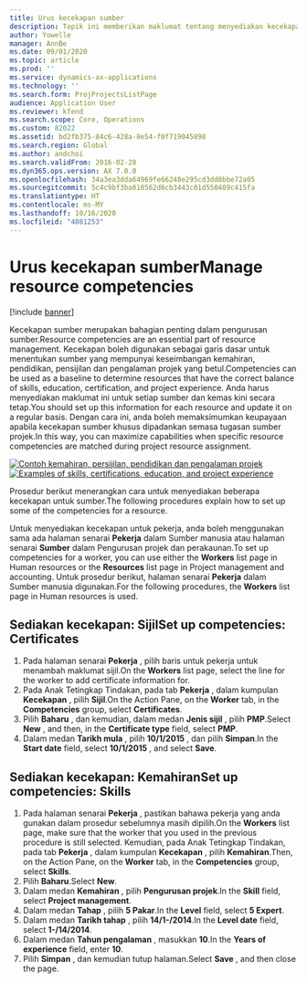 ```yaml
---
title: Urus kecekapan sumber
description: Topik ini memberikan maklumat tentang menyediakan kecekapan untuk sumber projek.
author: Yowelle
manager: AnnBe
ms.date: 09/01/2020
ms.topic: article
ms.prod: ''
ms.service: dynamics-ax-applications
ms.technology: ''
ms.search.form: ProjProjectsListPage
audience: Application User
ms.reviewer: kfend
ms.search.scope: Core, Operations
ms.custom: 82022
ms.assetid: bd2fb375-84c6-428a-8e54-f0f719045898
ms.search.region: Global
ms.author: andchoi
ms.search.validFrom: 2016-02-28
ms.dyn365.ops.version: AX 7.0.0
ms.openlocfilehash: 34a3ea3dda64969fe66248e295cd3dd8bbe72a05
ms.sourcegitcommit: 5c4c9bf3ba018562d6cb3443c01d550489c415fa
ms.translationtype: HT
ms.contentlocale: ms-MY
ms.lasthandoff: 10/16/2020
ms.locfileid: "4081253"
---
```

# <a name="manage-resource-competencies"></a><span data-ttu-id="46d4f-103">Urus kecekapan sumber</span><span class="sxs-lookup"><span data-stu-id="46d4f-103">Manage resource competencies</span></span>

[!include [banner](../includes/banner.md)]

<span data-ttu-id="46d4f-104">Kecekapan sumber merupakan bahagian penting dalam pengurusan sumber.</span><span class="sxs-lookup"><span data-stu-id="46d4f-104">Resource competencies are an essential part of resource management.</span></span> <span data-ttu-id="46d4f-105">Kecekapan boleh digunakan sebagai garis dasar untuk menentukan sumber yang mempunyai keseimbangan kemahiran, pendidikan, pensijilan dan pengalaman projek yang betul.</span><span class="sxs-lookup"><span data-stu-id="46d4f-105">Competencies can be used as a baseline to determine resources that have the correct balance of skills, education, certification, and project experience.</span></span> <span data-ttu-id="46d4f-106">Anda harus menyediakan maklumat ini untuk setiap sumber dan kemas kini secara tetap.</span><span class="sxs-lookup"><span data-stu-id="46d4f-106">You should set up this information for each resource and update it on a regular basis.</span></span> <span data-ttu-id="46d4f-107">Dengan cara ini, anda boleh memaksimumkan keupayaan apabila kecekapan sumber khusus dipadankan semasa tugasan sumber projek.</span><span class="sxs-lookup"><span data-stu-id="46d4f-107">In this way, you can maximize capabilities when specific resource competencies are matched during project resource assignment.</span></span>

<span data-ttu-id="46d4f-108">[![Contoh kemahiran, persijilan, pendidikan dan pengalaman projek](./media/projectresourcing06-1024x383.jpg)](./media/projectresourcing06.jpg)</span><span class="sxs-lookup"><span data-stu-id="46d4f-108">[![Examples of skills, certifications, education, and project experience](./media/projectresourcing06-1024x383.jpg)](./media/projectresourcing06.jpg)</span></span>

<span data-ttu-id="46d4f-109">Prosedur berikut menerangkan cara untuk menyediakan beberapa kecekapan untuk sumber.</span><span class="sxs-lookup"><span data-stu-id="46d4f-109">The following procedures explain how to set up some of the competencies for a resource.</span></span>

<span data-ttu-id="46d4f-110">Untuk menyediakan kecekapan untuk pekerja, anda boleh menggunakan sama ada halaman senarai **Pekerja** dalam Sumber manusia atau halaman senarai **Sumber** dalam Pengurusan projek dan perakaunan.</span><span class="sxs-lookup"><span data-stu-id="46d4f-110">To set up competencies for a worker, you can use either the **Workers** list page in Human resources or the **Resources** list page in Project management and accounting.</span></span> <span data-ttu-id="46d4f-111">Untuk prosedur berikut, halaman senarai **Pekerja** dalam Sumber manusia digunakan.</span><span class="sxs-lookup"><span data-stu-id="46d4f-111">For the following procedures, the **Workers** list page in Human resources is used.</span></span>

## <a name="set-up-competencies-certificates"></a><span data-ttu-id="46d4f-112">Sediakan kecekapan: Sijil</span><span class="sxs-lookup"><span data-stu-id="46d4f-112">Set up competencies: Certificates</span></span>

1. <span data-ttu-id="46d4f-113">Pada halaman senarai **Pekerja** , pilih baris untuk pekerja untuk menambah maklumat sijil.</span><span class="sxs-lookup"><span data-stu-id="46d4f-113">On the **Workers** list page, select the line for the worker to add certificate information for.</span></span>
2. <span data-ttu-id="46d4f-114">Pada Anak Tetingkap Tindakan, pada tab **Pekerja** , dalam kumpulan **Kecekapan** , pilih **Sijil**.</span><span class="sxs-lookup"><span data-stu-id="46d4f-114">On the Action Pane, on the **Worker** tab, in the **Competencies** group, select **Certificates**.</span></span>
3. <span data-ttu-id="46d4f-115">Pilih **Baharu** , dan kemudian, dalam medan **Jenis sijil** , pilih **PMP**.</span><span class="sxs-lookup"><span data-stu-id="46d4f-115">Select **New** , and then, in the **Certificate type** field, select **PMP**.</span></span>
4. <span data-ttu-id="46d4f-116">Dalam medan **Tarikh mula** , pilih **10/1/2015** , dan pilih **Simpan**.</span><span class="sxs-lookup"><span data-stu-id="46d4f-116">In the **Start date** field, select **10/1/2015** , and select **Save**.</span></span>

## <a name="set-up-competencies-skills"></a><span data-ttu-id="46d4f-117">Sediakan kecekapan: Kemahiran</span><span class="sxs-lookup"><span data-stu-id="46d4f-117">Set up competencies: Skills</span></span>

1. <span data-ttu-id="46d4f-118">Pada halaman senarai **Pekerja** , pastikan bahawa pekerja yang anda gunakan dalam prosedur sebelumnya masih dipilih.</span><span class="sxs-lookup"><span data-stu-id="46d4f-118">On the **Workers** list page, make sure that the worker that you used in the previous procedure is still selected.</span></span> <span data-ttu-id="46d4f-119">Kemudian, pada Anak Tetingkap Tindakan, pada tab **Pekerja** , dalam kumpulan **Kecekapan** , pilih **Kemahiran**.</span><span class="sxs-lookup"><span data-stu-id="46d4f-119">Then, on the Action Pane, on the **Worker** tab, in the **Competencies** group, select **Skills**.</span></span>
2. <span data-ttu-id="46d4f-120">Pilih **Baharu**.</span><span class="sxs-lookup"><span data-stu-id="46d4f-120">Select **New**.</span></span>
3. <span data-ttu-id="46d4f-121">Dalam medan **Kemahiran** , pilih **Pengurusan projek**.</span><span class="sxs-lookup"><span data-stu-id="46d4f-121">In the **Skill** field, select **Project management**.</span></span>
4. <span data-ttu-id="46d4f-122">Dalam medan **Tahap** , pilih **5 Pakar**.</span><span class="sxs-lookup"><span data-stu-id="46d4f-122">In the **Level** field, select **5 Expert**.</span></span>
5. <span data-ttu-id="46d4f-123">Dalam medan **Tarikh tahap** , pilih **14/1-/2014**.</span><span class="sxs-lookup"><span data-stu-id="46d4f-123">In the **Level date** field, select **1-/14/2014**.</span></span>
6. <span data-ttu-id="46d4f-124">Dalam medan **Tahun pengalaman** , masukkan **10**.</span><span class="sxs-lookup"><span data-stu-id="46d4f-124">In the **Years of experience** field, enter **10**.</span></span>
7. <span data-ttu-id="46d4f-125">Pilih **Simpan** , dan kemudian tutup halaman.</span><span class="sxs-lookup"><span data-stu-id="46d4f-125">Select **Save** , and then close the page.</span></span>
